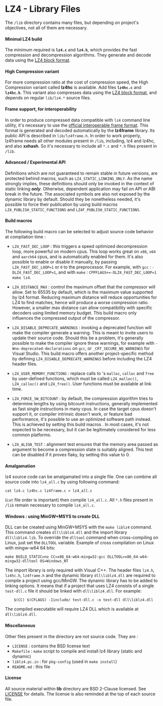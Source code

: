 LZ4 - Library Files
================================

The `/lib` directory contains many files, but depending on project's objectives,
not all of them are necessary.

#### Minimal LZ4 build

The minimum required is **`lz4.c`** and **`lz4.h`**,
which provides the fast compression and decompression algorithms.
They generate and decode data using the [LZ4 block format].


#### High Compression variant

For more compression ratio at the cost of compression speed,
the High Compression variant called **lz4hc** is available.
Add files **`lz4hc.c`** and **`lz4hc.h`**.
This variant also compresses data using the [LZ4 block format],
and depends on regular `lib/lz4.*` source files.


#### Frame support, for interoperability

In order to produce compressed data compatible with `lz4` command line utility,
it's necessary to use the [official interoperable frame format].
This format is generated and decoded automatically by the **lz4frame** library.
Its public API is described in `lib/lz4frame.h`.
In order to work properly, lz4frame needs all other modules present in `/lib`,
including, lz4 and lz4hc, and also **xxhash**.
So it's necessary to include all `*.c` and `*.h` files present in `/lib`.


#### Advanced / Experimental API

Definitions which are not guaranteed to remain stable in future versions,
are protected behind macros, such as `LZ4_STATIC_LINKING_ONLY`.
As the name strongly implies, these definitions should only be invoked
in the context of static linking ***only***.
Otherwise, dependent application may fail on API or ABI break in the future.
The associated symbols are also not exposed by the dynamic library by default.
Should they be nonetheless needed, it's possible to force their publication
by using build macros `LZ4_PUBLISH_STATIC_FUNCTIONS`
and `LZ4F_PUBLISH_STATIC_FUNCTIONS`.


#### Build macros

The following build macro can be selected to adjust source code behavior at compilation time :

- `LZ4_FAST_DEC_LOOP` : this triggers a speed optimized decompression loop, more powerful on modern cpus.
  This loop works great on `x86`, `x64` and `aarch64` cpus, and is automatically enabled for them.
  It's also possible to enable or disable it manually, by passing `LZ4_FAST_DEC_LOOP=1` or `0` to the preprocessor.
  For example, with `gcc` : `-DLZ4_FAST_DEC_LOOP=1`,
  and with `make` : `CPPFLAGS+=-DLZ4_FAST_DEC_LOOP=1 make lz4`.

- `LZ4_DISTANCE_MAX` : control the maximum offset that the compressor will allow.
  Set to 65535 by default, which is the maximum value supported by lz4 format.
  Reducing maximum distance will reduce opportunities for LZ4 to find matches,
  hence will produce a worse compression ratio. 
  However, a smaller max distance can allow compatibility with specific decoders using limited memory budget. 
  This build macro only influences the compressed output of the compressor.

- `LZ4_DISABLE_DEPRECATE_WARNINGS` : invoking a deprecated function will make the compiler generate a warning.
  This is meant to invite users to update their source code.
  Should this be a problem, it's generally possible to make the compiler ignore these warnings,
  for example with `-Wno-deprecated-declarations` on `gcc`,
  or `_CRT_SECURE_NO_WARNINGS` for Visual Studio.
  This build macro offers another project-specific method
  by defining `LZ4_DISABLE_DEPRECATE_WARNINGS` before including the LZ4 header files.

- `LZ4_USER_MEMORY_FUNCTIONS` : replace calls to <stdlib>'s `malloc`, `calloc` and `free`
  by user-defined functions, which must be called `LZ4_malloc()`, `LZ4_calloc()` and `LZ4_free()`.
  User functions must be available at link time.

- `LZ4_FORCE_SW_BITCOUNT` : by default, the compression algorithm tries to determine lengths
  by using bitcount instructions, generally implemented as fast single instructions in many cpus.
  In case the target cpus doesn't support it, or compiler intrinsic doesn't work, or feature bad performance,
  it's possible to use an optimized software path instead.
  This is achieved by setting this build macros .
  In most cases, it's not expected to be necessary,
  but it can be legitimately considered for less common platforms.

- `LZ4_ALIGN_TEST` : alignment test ensures that the memory area
  passed as argument to become a compression state is suitably aligned.
  This test can be disabled if it proves flaky, by setting this value to 0.


#### Amalgamation

lz4 source code can be amalgamated into a single file.
One can combine all source code into `lz4_all.c` by using following command:
```
cat lz4.c lz4hc.c lz4frame.c > lz4_all.c 
```
(`cat` file order is important) then compile `lz4_all.c`.
All `*.h` files present in `/lib` remain necessary to compile `lz4_all.c`.


#### Windows : using MinGW+MSYS to create DLL

DLL can be created using MinGW+MSYS with the `make liblz4` command.
This command creates `dll\liblz4.dll` and the import library `dll\liblz4.lib`.
To override the `dlltool` command  when cross-compiling on Linux, just set the `DLLTOOL` variable. Example of cross compilation on Linux with mingw-w64 64 bits:
```
make BUILD_STATIC=no CC=x86_64-w64-mingw32-gcc DLLTOOL=x86_64-w64-mingw32-dlltool OS=Windows_NT
```
The import library is only required with Visual C++.
The header files `lz4.h`, `lz4hc.h`, `lz4frame.h` and the dynamic library
`dll\liblz4.dll` are required to compile a project using gcc/MinGW.
The dynamic library has to be added to linking options.
It means that if a project that uses LZ4 consists of a single `test-dll.c`
file it should be linked with `dll\liblz4.dll`. For example:
```
    $(CC) $(CFLAGS) -Iinclude/ test-dll.c -o test-dll dll\liblz4.dll
```
The compiled executable will require LZ4 DLL which is available at `dll\liblz4.dll`.


#### Miscellaneous

Other files present in the directory are not source code. They are :

 - `LICENSE` : contains the BSD license text
 - `Makefile` : `make` script to compile and install lz4 library (static and dynamic)
 - `liblz4.pc.in` : for `pkg-config` (used in `make install`)
 - `README.md` : this file

[official interoperable frame format]: ../doc/lz4_Frame_format.md
[LZ4 block format]: ../doc/lz4_Block_format.md


#### License

All source material within __lib__ directory are BSD 2-Clause licensed.
See [LICENSE](LICENSE) for details.
The license is also reminded at the top of each source file.

